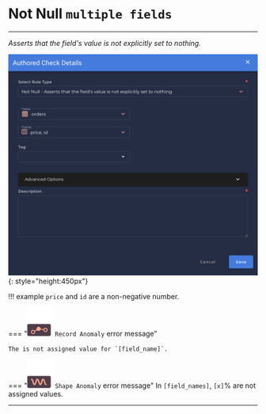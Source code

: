 # Not Null <spam id='multiple-fields'>`multiple fields`</spam>

---

*Asserts that the field's value is not explicitly set to nothing.*

![Screenshot](../assets/checks/rule-types/not-null-check.png){: style="height:450px"}

!!! example
    `price` and `id` are a non-negative number.

=== "![Screenshot](../assets/checks/rule-types/icons/icon-record-anomaly-dark.svg)`Record Anomaly` error message"

    The is not assigned value for `[field_name]`.

=== "![Screenshot](../assets/checks/rule-types/icons/icon-shape-anomaly-dark.svg)`Shape Anomaly` error message"
    In `[field_names]`, `[x]`% are not assigned values.

---